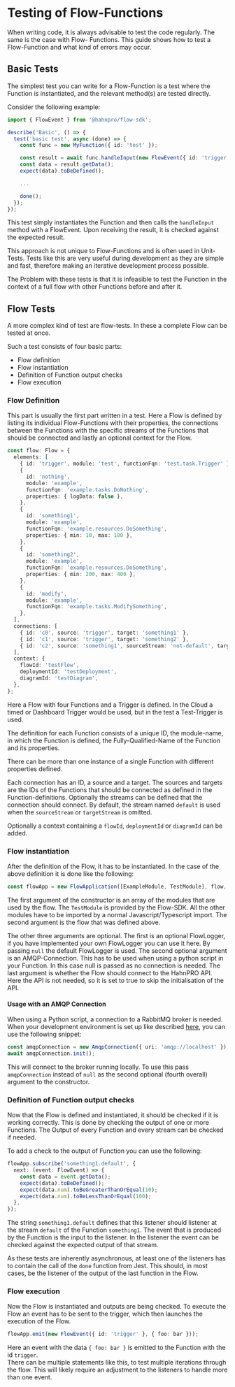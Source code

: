 # Testing of Flow-Functions

When writing code, it is always advisable to test the code regularly. The same is the case with Flow-
Functions. This guide shows how to test a Flow-Function and what kind of errors may occur.

## Basic Tests

The simplest test you can write for a Flow-Function is a test where the Function is instantiated, and
the relevant method(s) are tested directly.

Consider the following example:

```typescript
import { FlowEvent } from '@hahnpro/flow-sdk';

describe('Basic', () => {
  test('basic test', async (done) => {
    const func = new MyFunction({ id: 'test' });

    const result = await func.handleInput(new FlowEvent({ id: 'trigger' }, { foo: 'bar' }));
    const data = result.getData();
    expect(data).toBeDefined();

    ...

    done();
  });
});
```

This test simply instantiates the Function and then calls the `handleInput` method with a FlowEvent.
Upon receiving the result, it is checked against the expected result.

This approach is not unique to Flow-Functions and is often used in Unit-Tests. Tests like this are
very useful during development as they are simple and fast, therefore making an iterative development
process possible.

The Problem with these tests is that it is infeasible to test the Function in the context of a full
flow with other Functions before and after it.

## Flow Tests

A more complex kind of test are flow-tests. In these a complete Flow can be tested at once.

Such a test consists of four basic parts:

- Flow definition
- Flow instantiation
- Definition of Function output checks
- Flow execution

### Flow Definition

This part is usually the first part written in a test. Here a Flow is defined by listing its
individual Flow-Functions with their properties, the connections between the Functions with the specific
streams of the Functions that should be connected and lastly an optional context for the Flow.

```typescript
const flow: Flow = {
  elements: [
    { id: 'trigger', module: 'test', functionFqn: 'test.task.Trigger' },
    {
      id: 'nothing',
      module: 'example',
      functionFqn: 'example.tasks.DoNothing',
      properties: { logData: false },
    },
    {
      id: 'something1',
      module: 'example',
      functionFqn: 'example.resources.DoSomething',
      properties: { min: 10, max: 100 },
    },
    {
      id: 'something2',
      module: 'example',
      functionFqn: 'example.resources.DoSomething',
      properties: { min: 200, max: 400 },
    },
    {
      id: 'modify',
      module: 'example',
      functionFqn: 'example.tasks.ModifySomething',
    },
  ],
  connections: [
    { id: 'c0', source: 'trigger', target: 'something1' },
    { id: 'c1', source: 'trigger', target: 'something2' },
    { id: 'c2', source: 'something1', sourceStream: 'not-default', target: 'modify', targetStream: 'b' },
  ],
  context: {
    flowId: 'testFlow',
    deploymentId: 'testDeployment',
    diagramId: 'testDiagram',
  },
};
```

Here a Flow with four Functions and a Trigger is defined. In the Cloud a timed or Dashboard Trigger
would be used, but in the test a Test-Trigger is used.

The definition for each Function consists of a unique ID, the module-name, in which the Function is
defined, the Fully-Qualified-Name of the Function and its properties.

There can be more than one instance of a single Function with different properties defined.

Each connection has an ID, a source and a target. The sources and targets are the IDs of the Functions
that should be connected as defined in the Function-definitions. Optionally the streams can be defined
that the connection should connect. By default, the stream named `default` is used when the `sourceStream`
or `targetStream` is omitted.

Optionally a context containing a `flowId`, `deploymentId` or `diagramId` can be added.

### Flow instantiation

After the definition of the Flow, it has to be instantiated. In the case of the above definition it
is done like the following:

```typescript
const flowApp = new FlowApplication([ExampleModule, TestModule], flow, null, null, true);
```

The first argument of the constructor is an array of the modules that are used by the flow.
The `TestModule` is provided by the Flow-SDK. All the other modules have to be imported by a normal
Javascript/Typescript import. The second argument is the flow that was defined above.

The other three arguments are optional. The first is an optional FlowLogger, if you have implemented
your own FlowLogger you can use it here. By passing `null` the default FlowLogger is used. The second
optional argument is an AMQP-Connection. This has to be used when using a python script in your
Function. In this case null is passed as no connection is needed. The last argument is whether the
Flow should connect to the HahnPRO API. Here the API is not needed, so it is set to true to skip the
initialisation of the API.

#### Usage with an AMQP Connection

When using a Python script, a connection to a RabbitMQ broker is needed. When your development environment
is set up like described [here](./development-environment.md), you can use the following snippet:

```typescript
const amqpConnection = new AmqpConnection({ uri: 'amqp://localhost' });
await amqpConnection.init();
```

This will connect to the broker running locally. To use this pass `amqpConnection` instead of `null`
as the second optional (fourth overall) argument to the constructor.

### Definition of Function output checks

Now that the Flow is defined and instantiated, it should be checked if it is working correctly. This
is done by checking the output of one or more Functions. The Output of every Function and every stream
can be checked if needed.

To add a check to the output of Function you can use the following:

```typescript
flowApp.subscribe('something1.default', {
  next: (event: FlowEvent) => {
    const data = event.getData();
    expect(data).toBeDefined();
    expect(data.num).toBeGreaterThanOrEqual(10);
    expect(data.num).toBeLessThanOrEqual(100);
  },
});
```

The string `something1.default` defines that this listener should listener at the stream `default` of
the Function `something1`. The event that is produced by the Function is the input to the listener.
In the listener the event can be checked against the expected output of that stream.

As these tests are inherently asynchronous, at least one of the listeners has to contain the call
of the `done` function from Jest. This should, in most cases, be the listener of the output of the
last function in the Flow.

### Flow execution

Now the Flow is instantiated and outputs are being checked. To execute the Flow an event has to be
sent to the trigger, which then launches the execution of the Flow.

```typescript
flowApp.emit(new FlowEvent({ id: 'trigger' }, { foo: bar }));
```

Here an event with the data `{ foo: bar }` is emitted to the Function with the id `trigger`.  
There can be multiple statements like this, to test multiple iterations through the flow. This will
likely require an adjustment to the listeners to handle more than one event.
